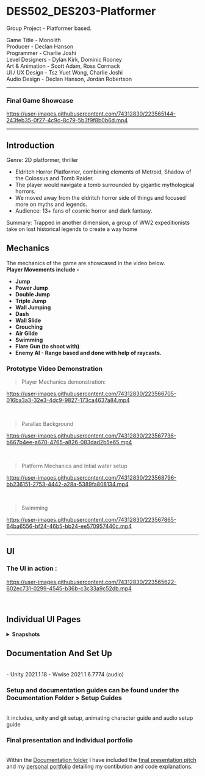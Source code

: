 # DES502_DES203-Platformer
Group Project - Platformer based.

Game Title - Monolith <br>
Producer - Declan Hanson <br>
Programmer - Charlie Joshi <br>
Level Designers - Dylan Kirk, Dominic Rooney <br>
Art & Animation - Scott Adam, Ross Cormack <br>
UI / UX Design - Tsz Yuet Wong, Charlie Joshi <br>
Audio Design - Declan Hanson, Jordan Robertson <br>

---
### Final Game Showcase

https://user-images.githubusercontent.com/74312830/223565144-243feb35-0f27-4c9c-8c79-5b3f9f8b0b6d.mp4

---
## Introduction
Genre: 2D platformer, thriller <br>
- Eldritch Horror Platformer, combining elements of Metroid, Shadow of the Colossus and Tomb Raider. 
- The player would navigate a tomb surrounded by gigantic mythological horrors. 
- We moved away from the eldritch horror side of things and focused more on myths and legends.
- Audience: 13+ fans of cosmic horror and dark fantasy.

Summary: Trapped in another dimension, a group of WW2 expeditionists take on lost historical legends to create a way home

## Mechanics
The mechanics of the game are showcased in the video below. <br>
<b> Player Movements include - 
- Jump
- Power Jump
- Double Jump
- Triple Jump
- Wall Jumping
- Dash
- Wall Slide
- Crouching
- Air Glide
- Swimming
- Flare Gun (to shoot with)
- Enemy AI - Range based and done with help of raycasts. 
</b>

### Prototype Video Demonstration

> Player Mechanics demonstration:
  
https://user-images.githubusercontent.com/74312830/223566705-016ba3a3-32e3-4dc9-9827-173ca4637a84.mp4

<br>

> Parallax Background

https://user-images.githubusercontent.com/74312830/223567736-b667b4ee-a670-4765-a826-083dad2b5e65.mp4

<br>

> Platform Mechanics and Intial water setup

https://user-images.githubusercontent.com/74312830/223568796-bb236151-2753-4442-a28a-5389fa808134.mp4

<br>

> Swimming

https://user-images.githubusercontent.com/74312830/223567865-64ba6556-bf24-46b5-bb24-ee570957440c.mp4

----

## UI

### The UI in action : 


https://user-images.githubusercontent.com/74312830/223565622-602ec731-0299-4545-b36b-c3c33a9c52db.mp4

<br>

## Individual UI Pages

<details>
<summary>
<b> Snapshots </b>
</summary>
<br>

- Main Menu Page

![image5](https://user-images.githubusercontent.com/74312830/182165191-1434b40d-e1c1-498b-a630-e2b179cf084f.jpg)

<br>

- Compendium Display Page

![image1](https://user-images.githubusercontent.com/74312830/182165597-8cfee6d9-8763-477c-804d-ee50e2c3b345.png)

<br>

- Controls Page

![image2](https://user-images.githubusercontent.com/74312830/182165824-657c2de3-b290-4f44-90ab-59e2f29aa8e9.png)

<br>

- Pause Menu Screen

![image4](https://user-images.githubusercontent.com/74312830/182165930-6105d2e7-3399-41d5-8378-a15dadd280f9.png)

<br>

- Credits Screen (Animated)

![image3](https://user-images.githubusercontent.com/74312830/182166010-0dde126b-bd81-45c8-b657-d57a830bb0de.gif)
</details>

## Documentation And Set Up
<br>
- Unity 2021.1.18 
- Wwise 2021.1.6.7774 (audio)
<br>

### Setup and documentation guides can be found under the Documentation Folder > Setup Guides
<br> It includes, unity and git setup, animating character guide and audio setup guide
<br>

### Final presentation and individual portfolio
<br> Within the [Documentation folder](https://github.com/DoesDevStuff/DES502_DES203-Platformer/tree/main/Documentation) I have included the [final presentation pitch](https://github.com/DoesDevStuff/DES502_DES203-Platformer/blob/main/Documentation/Monolith%20Showcase.pdf) and my [personal portfolio](https://github.com/DoesDevStuff/DES502_DES203-Platformer/blob/main/Documentation/Monolith_DevelopmentPortfolio_Charlie_2104598.pdf) detailing my contibution and code explanations.
